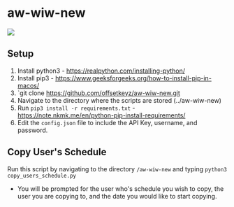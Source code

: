 # aw-wiw-new
  <a href="//github.com/offsetkeyz/aw-wiw-new/commits"><img src="https://img.shields.io/github/commit-activity/m/offsetkeyz/aw-wiw-new"></a>

## Setup
1. Install python3 - https://realpython.com/installing-python/
2. Install pip3 - https://www.geeksforgeeks.org/how-to-install-pip-in-macos/
3. `git clone https://github.com/offsetkeyz/aw-wiw-new.git
4. Navigate to the directory where the scripts are stored (../aw-wiw-new)
5. Run `pip3 install -r requirements.txt` - https://note.nkmk.me/en/python-pip-install-requirements/
6. Edit the `config.json` file to include the API Key, username, and password.

## Copy User's Schedule
Run this script by navigating to the directory `/aw-wiw-new` and typing `python3 copy_users_schedule.py`
* You will be prompted for the user who's schedule you wish to copy, the user you are copying to, and the date you would like to start copying.
